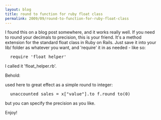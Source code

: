 ```yaml
---
layout: blog
title: round to function for ruby float class
permalink: 2009/09/round-to-function-for-ruby-float-class
---
```


<p>I found this on a blog post somewhere, and it works really well. If you need to round your decimals to precision, this is your friend. It&#039;s a method extension for the standard float class in Ruby on Rails. Just save it into your lib/ folder as whatever you want, and &#039;require&#039; it in as needed - like so:</p>
<pre>
  require &#039;float_helper&#039;
</pre><p>
I called it &#039;float_helper.rb&#039;.</p>
<p>Behold:</p>
<script src="https://gist.github.com/860803.js?file=float_helper.rb"></script><p>
used here to great effect as a simple round to integer:</p>
<pre>
  unaccounted_sales = x["value"].to_f.round_to(0)
</pre><p>
but you can specify the precision as you like.</p>
<p>Enjoy!</p>
